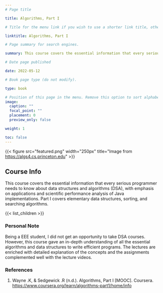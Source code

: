 ```yaml
---
# Page title

title: Algorithms, Part I

# Title for the menu link if you wish to use a shorter link title, otherwise remove this option.

linktitle: Algorithms, Part I

# Page summary for search engines.

summary: This course covers the essential information that every serious programmer needs to know about algorithms and data structures, with emphasis on applications and scientific performance analysis of Java implementations. Part I covers elementary data structures, sorting, and searching algorithms.

# Date page published

date: 2022-05-12

# Book page type (do not modify).

type: book

# Position of this page in the menu. Remove this option to sort alphabetically.
image:
  caption: ""
  focal_point: ""
  placement: 0
  preview_only: false

weight: 1

toc: false
---
```


{{< figure src="featured.png" width="250px" title="Image from https://algs4.cs.princeton.edu" >}}

## Course Info

This course covers the essential information that every serious programmer needs to know about data structures and algorithms (DSA), with emphasis on applications and scientific performance analysis of Java implementations. Part I covers elementary data structures, sorting, and searching algorithms.

{{< list_children >}}

### Personal Note

Being a EEE student, I did not get an opportunity to take DSA courses. However, this course gave an in-depth understanding of all the essential algorithms and data structures to write efficient programs. The lectures are enriched with detailed explanation of the concepts and the assignments complemented well with the lecture videos.

### References

1. Wayne .K, & Sedgewick .R (n.d.). Algorithms, Part I [MOOC]. Coursera. https://www.coursera.org/learn/algorithms-part1/home/info
